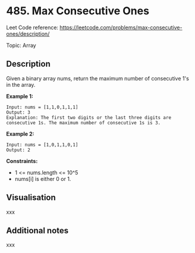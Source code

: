 # 485. Max Consecutive Ones

Leet Code reference: https://leetcode.com/problems/max-consecutive-ones/description/

Topic: Array

## Description

Given a binary array nums, return the maximum number of consecutive 1's in the array.

**Example 1:**

    Input: nums = [1,1,0,1,1,1]
    Output: 3
    Explanation: The first two digits or the last three digits are consecutive 1s. The maximum number of consecutive 1s is 3.

**Example 2:**

    Input: nums = [1,0,1,1,0,1]
    Output: 2

**Constraints:**

- 1 <= nums.length <= 10^5
- nums[i] is either 0 or 1.

## Visualisation

xxx

## Additional notes

xxx
